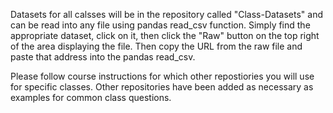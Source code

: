 Datasets for all calsses will be in the repository called "Class-Datasets" and can be read into any file using pandas read_csv function.
Simply find the appropriate dataset, click on it, then click the "Raw" button on the top right of the area displaying the file.
Then copy the URL from the raw file and paste that address into the pandas read_csv.

Please follow course instructions for which other repostiories you will use for specific classes.
Other repositories have been added as necessary as examples for common class questions.

